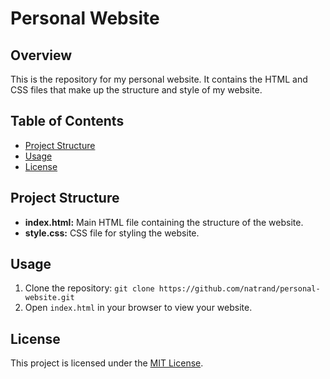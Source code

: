 # Personal Website

## Overview
This is the repository for my personal website. It contains the HTML and CSS files that make up the structure and style of my website.

## Table of Contents
- [Project Structure](#project-structure)
- [Usage](#usage)
- [License](#license)

## Project Structure
- **index.html:** Main HTML file containing the structure of the website.
- **style.css:** CSS file for styling the website.

## Usage
1. Clone the repository: `git clone https://github.com/natrand/personal-website.git`
2. Open `index.html` in your browser to view your website.


## License
This project is licensed under the [MIT License](LICENSE).

